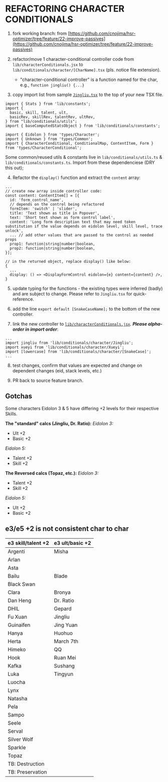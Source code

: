 # REFACTORING CHARACTER CONDITIONALS

1. fork working branch: from [https://github.com/cnojima/hsr-optimizer/tree/feature/22-improve-passives](https://github.com/cnojima/hsr-optimizer/tree/feature/22-improve-passives)

1. refactor/move 1 character-conditional controller code from `lib/characterConditionals.jsx` to `lib/conditionals/character/[CharName].tsx` (pls. notice file extension).
    - "character-conditional controller" is a function named for the char, e.g., `function jingliu() {...}`

1. copy import list from sample [`Jingliu.tsx`](https://github.com/cnojima/hsr-optimizer/blob/feature/22-passives-drawer/src/lib/conditionals/character/Jingliu.tsx) to the top of your new TSX file.

``` 
import { Stats } from 'lib/constants';
import {
  basic, skill, talent, ult,
  basicRev, skillRev, talentRev, ultRev,
} from "lib/conditionals/utils";
import { baseComputedStatsObject } from 'lib/conditionals/constants';

import { Eidolon } from 'types/Character';
import { Unknown } from 'types/Common';
import { CharacterConditional, ConditionalMap, ContentItem, Form } from 'types/CharacterConditional';

```
Some common/reused utils & constants live in `lib/conditionals/utils.ts` & `lib/conditionals/constants.ts`.  Import from these dependenciese (DRY this out);

4. Refactor the `display()` function and extract the `content` array:
```
...
// create new array inside controller code:
const content: ContentItem[] = [{
  id: 'form_control_name',
  // depends on the control being refactored
  formItem: 'switch' | 'slider',
  title: 'Text shown as title in Popover',
  text: 'Short text shown as form control label',
  content: 'Long form description text that may need token substitution if the value depends on eidolon level, skill level, trace unlock',
  ... // add other values that are passed to the control as needed props
  prop1: function|string|number|boolean,
  prop2: function|string|number|boolean,
}];

// in the returned object, replace display() like below:
{
  ...
  display: () => <DisplayFormControl eidolon={e} content={content} />,
}
```
5. update typing for the functions - the existing types were inferred (badly) and are subject to change.  Please refer to `Jingliu.tsx` for quick-reference.

6. add the line `export default [SnakeCaseName];` to the bottom of the new controller.

7. link the new controller to [`lib/characterConditionals.jsx`](https://github.com/cnojima/hsr-optimizer/blob/feature/22-improve-passives/src/lib/characterConditionals.js).  ***Please alpha-order in import order***:
```
...
import jingliu from 'lib/conditionals/character/Jingliu';
import xueyi from 'lib/conditionals/character/Xueyi';
import [lowercase] from 'lib/conditionals/character/[SnakeCase]';
...
```

8. test changes, confirm that values are expected and change on dependent changes (eid, stack levels, etc.)

9. PR back to source feature branch.

## Gotchas
Some characters Eidolon 3 & 5 have differing +2 levels for their respective Skills.

**The "standard" calcs (Jingliu, Dr. Ratio):**
*Eidolon 3:*
- Ult +2
- Basic +2

*Eidolon 5:*
- Talent +2
- Skill +2

**The Reversed calcs (Topaz, etc.):**
*Eidolon 3:*
- Talent +2
- Skill +2

*Eidolon 5:*
- Ult +2
- Basic +2




## e3/e5 +2 is not consistent char to char

| e3 skill/talent +2 | e3 ult/basic +2 |
| -----------------  | --------------- |
| Argenti | Misha
| Arlan |
| Asta |
| Bailu | Blade
| Black Swan |
| Clara | Bronya
| Dan Heng | Dr. Ratio
| DHIL | Gepard
| Fu Xuan | Jingliu |
| Guinaifen | Jing Yuan 
| Hanya |Huohuo
| Herta | March 7th
| Himeko| QQ
| Hook | Ruan Mei
| Kafka | Sushang
| Luka | Tingyun
| Luocha
| Lynx
| Natasha
| Pela
| Sampo
| Seele
| Serval
| Silver Wolf 
| Sparkle
| Topaz
| TB: Destruction
| TB: Preservation
